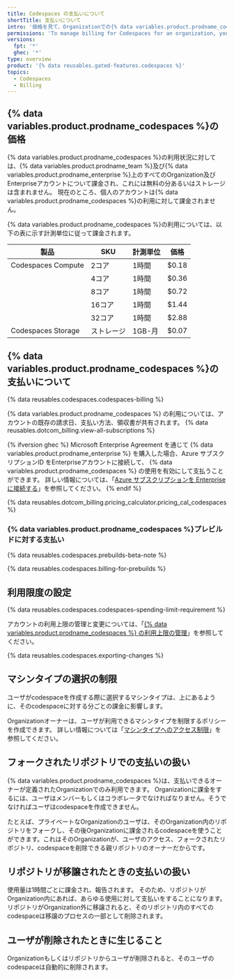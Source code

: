 ```yaml
---
title: Codespaces の支払いについて
shortTitle: 支払いについて
intro: '価格を見て、Organizationでの{% data variables.product.prodname_codespaces %}の支払いの管理方法を確認してください。'
permissions: 'To manage billing for Codespaces for an organization, you must be an organization owner or a billing manager.'
versions:
  fpt: '*'
  ghec: '*'
type: overview
product: '{% data reusables.gated-features.codespaces %}'
topics:
  - Codespaces
  - Billing
---
```


## {% data variables.product.prodname_codespaces %}の価格

{% data variables.product.prodname_codespaces %}の利用状況に対しては、{% data variables.product.prodname_team %}及び{% data variables.product.prodname_enterprise %}上のすべてのOrganization及びEnterpriseアカウントについて課金され、これには無料の分あるいはストレージは含まれません。 現在のところ、個人のアカウントは{% data variables.product.prodname_codespaces %}の利用に対して課金されません。

{% data variables.product.prodname_codespaces %}の利用については、以下の表に示す計測単位に従って課金されます。

| 製品                 | SKU   | 計測単位  | 価格    |
| ------------------ | ----- | ----- | ----- |
| Codespaces Compute | 2コア   | 1時間   | $0.18 |
|                    | 4コア   | 1時間   | $0.36 |
|                    | 8コア   | 1時間   | $0.72 |
|                    | 16コア  | 1時間   | $1.44 |
|                    | 32コア  | 1時間   | $2.88 |
| Codespaces Storage | ストレージ | 1GB-月 | $0.07 |

## {% data variables.product.prodname_codespaces %}の支払いについて

{% data reusables.codespaces.codespaces-billing %}

{% data variables.product.prodname_codespaces %} の利用については、アカウントの既存の請求日、支払い方法、領収書が共有されます。 {% data reusables.dotcom_billing.view-all-subscriptions %}

{% ifversion ghec %}
Microsoft Enterprise Agreement を通じて {% data variables.product.prodname_enterprise %} を購入した場合、Azure サブスクリプションID をEnterpriseアカウントに接続して、 {% data variables.product.prodname_codespaces %} の使用を有効にして支払うことができます。 詳しい情報については、「[Azure サブスクリプションを Enterprise に接続する](/billing/managing-billing-for-your-github-account/connecting-an-azure-subscription-to-your-enterprise)」を参照してください。
{% endif %}

{% data reusables.dotcom_billing.pricing_calculator.pricing_cal_codespaces %}

### {% data variables.product.prodname_codespaces %}プレビルドに対する支払い

{% data reusables.codespaces.prebuilds-beta-note %}

{% data reusables.codespaces.billing-for-prebuilds %}

## 利用限度の設定

{% data reusables.codespaces.codespaces-spending-limit-requirement %}

アカウントの利用上限の管理と変更については、「[{% data variables.product.prodname_codespaces %} の利用上限の管理](/billing/managing-billing-for-github-codespaces/managing-spending-limits-for-codespaces)」を参照してください。

{% data reusables.codespaces.exporting-changes %}

## マシンタイプの選択の制限

ユーザがcodespaceを作成する際に選択するマシンタイプは、上にあるように、そのcodespaceに対する分ごとの課金に影響します。

Organizationオーナーは、ユーザが利用できるマシンタイプを制限するポリシーを作成できます。 詳しい情報については「[マシンタイプへのアクセス制限](/codespaces/managing-codespaces-for-your-organization/restricting-access-to-machine-types)」を参照してください。

## フォークされたリポジトリでの支払いの扱い

{% data variables.product.prodname_codespaces %}は、支払いできるオーナーが定義されたOrganizationでのみ利用できます。 Organizationに課金をするには、ユーザはメンバーもしくはコラボレータでなければなりません。そうでなければユーザはcodespaceを作成できません。

たとえば、プライベートなOrganizationのユーザは、そのOrganization内のリポジトリをフォークし、その後Organizationに課金されるcodespaceを使うことができます。これはそのOrganizationが、ユーザのアクセス、フォークされたリポジトリ、codespaceを削除できる親リポジトリのオーナーだからです。

## リポジトリが移譲されたときの支払いの扱い

使用量は1時間ごとに課金され、報告されます。 そのため、リポジトリがOrganization内にあれば、あらゆる使用に対して支払いをすることになります。 リポジトリがOrganization外に移譲されると、そのリポジトリ内のすべてのcodespaceは移譲のプロセスの一部として削除されます。

## ユーザが削除されたときに生じること

Organizationもしくはリポジトリからユーザが削除されると、そのユーザのcodespaceは自動的に削除されます。 
